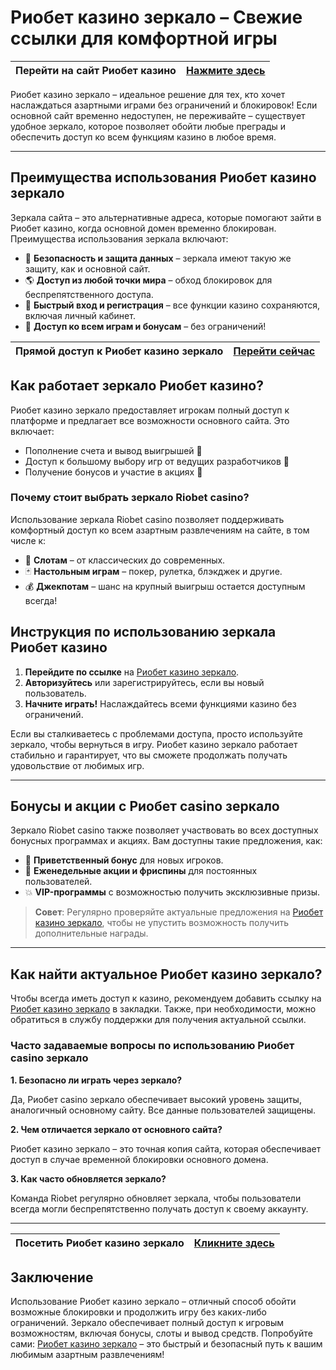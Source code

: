 # Риобет казино зеркало – Свежие ссылки для комфортной игры

| Перейти на сайт Риобет казино | [Нажмите здесь](https://brandplay.link/dtx89f2L) |
|-------------------------------|--------------------------------------------------|

Риобет казино зеркало – идеальное решение для тех, кто хочет наслаждаться азартными играми без ограничений и блокировок! Если основной сайт временно недоступен, не переживайте – существует удобное зеркало, которое позволяет обойти любые преграды и обеспечить доступ ко всем функциям казино в любое время.

---

## Преимущества использования Риобет казино зеркало

Зеркала сайта – это альтернативные адреса, которые помогают зайти в Риобет казино, когда основной домен временно блокирован. Преимущества использования зеркала включают:

- 🔐 **Безопасность и защита данных** – зеркала имеют такую же защиту, как и основной сайт.
- 🌎 **Доступ из любой точки мира** – обход блокировок для беспрепятственного доступа.
- 🚀 **Быстрый вход и регистрация** – все функции казино сохраняются, включая личный кабинет.
- 🎰 **Доступ ко всем играм и бонусам** – без ограничений!

| Прямой доступ к Риобет казино зеркало | [Перейти сейчас](https://brandplay.link/dtx89f2L) |
|---------------------------------------|--------------------------------------------------|

## Как работает зеркало Риобет казино?

Риобет казино зеркало предоставляет игрокам полный доступ к платформе и предлагает все возможности основного сайта. Это включает:

- Пополнение счета и вывод выигрышей 💸
- Доступ к большому выбору игр от ведущих разработчиков 🎲
- Получение бонусов и участие в акциях 🎁

### Почему стоит выбрать зеркало Riobet casino?

Использование зеркала Riobet casino позволяет поддерживать комфортный доступ ко всем азартным развлечениям на сайте, в том числе к:

- 🎲 **Слотам** – от классических до современных.
- 🃏 **Настольным играм** – покер, рулетка, блэкджек и другие.
- 💰 **Джекпотам** – шанс на крупный выигрыш остается доступным всегда!

## Инструкция по использованию зеркала Риобет казино

1. **Перейдите по ссылке** на [Риобет казино зеркало](https://brandplay.link/dtx89f2L).
2. **Авторизуйтесь** или зарегистрируйтесь, если вы новый пользователь.
3. **Начните играть!** Наслаждайтесь всеми функциями казино без ограничений.

Если вы сталкиваетесь с проблемами доступа, просто используйте зеркало, чтобы вернуться в игру. Риобет казино зеркало работает стабильно и гарантирует, что вы сможете продолжать получать удовольствие от любимых игр.

---

## Бонусы и акции с Риобет casino зеркало

Зеркало Riobet casino также позволяет участвовать во всех доступных бонусных программах и акциях. Вам доступны такие предложения, как:

- 🎁 **Приветственный бонус** для новых игроков.
- 🔄 **Еженедельные акции и фриспины** для постоянных пользователей.
- 💥 **VIP-программы** с возможностью получить эксклюзивные призы.

> **Совет**: Регулярно проверяйте актуальные предложения на [Риобет казино зеркало](https://brandplay.link/dtx89f2L), чтобы не упустить возможность получить дополнительные награды.

---

## Как найти актуальное Риобет казино зеркало?

Чтобы всегда иметь доступ к казино, рекомендуем добавить ссылку на [Риобет казино зеркало](https://brandplay.link/dtx89f2L) в закладки. Также, при необходимости, можно обратиться в службу поддержки для получения актуальной ссылки.

### Часто задаваемые вопросы по использованию Риобет casino зеркало

**1. Безопасно ли играть через зеркало?**

Да, Риобет casino зеркало обеспечивает высокий уровень защиты, аналогичный основному сайту. Все данные пользователей защищены.

**2. Чем отличается зеркало от основного сайта?**

Риобет казино зеркало – это точная копия сайта, которая обеспечивает доступ в случае временной блокировки основного домена.

**3. Как часто обновляется зеркало?**

Команда Riobet регулярно обновляет зеркала, чтобы пользователи всегда могли беспрепятственно получать доступ к своему аккаунту.

---

| Посетить Риобет казино зеркало | [Кликните здесь](https://brandplay.link/dtx89f2L) |
|--------------------------------|--------------------------------------------------|

## Заключение

Использование Риобет казино зеркало – отличный способ обойти возможные блокировки и продолжить игру без каких-либо ограничений. Зеркало обеспечивает полный доступ к игровым возможностям, включая бонусы, слоты и вывод средств. Попробуйте сами: [Риобет казино зеркало](https://brandplay.link/dtx89f2L) – это быстрый и безопасный путь к вашим любимым азартным развлечениям!

